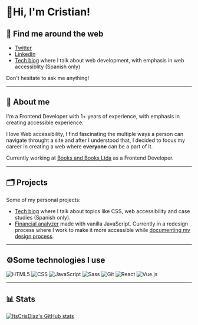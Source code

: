 # 👋Hi, I'm Cristian! 
## 📱 Find me around the web 

* [Twitter](https://twitter.com/ItsCrisDiaz)
* [LinkedIn](https://www.linkedin.com/in/itscrisdiaz/)
* [Tech blog](https://www.itscrisdiaz.com) where I talk about web development, with emphasis in web accessiblity (Spanish only)

Don't hesitate to ask me anything!

---
## 🐙 About me 

I'm a Frontend Developer with 1+ years of experience, with emphasis in creating accessible experience.

I love Web accessibility, I find fascinating the multiple ways a person can navigate throught a site and after I understood that, I decided to focus my career in creating a web where **everyone** can be a part of it.

Currently working at [Books and Books Ltda](https://www.booksandbooks.com.co/) as a Frontend Developer.

---

## 🗂  Projects

Some of my personal projects:

* [Tech blog](https://www.itscrisdiaz.com/blog/) where I talk about topics like CSS, web accessibility and case studies (Spanish only).
* [Financial analyzer](https://itscrisdiaz.github.io/analizador-financiero/) made with vanilla JavaScript. Currently in a redesign process where I work to make it more accessible while [documenting my design process](https://www.itscrisdiaz.com/blog/2021-12-27-rediseno-accesible-analizador-financiero/).

---

## ⚙️Some technologies I use

![HTML5](https://img.shields.io/badge/HTML5-E34F26?style=for-the-badge&logo=html5&logoColor=white)
![CSS](https://img.shields.io/badge/CSS3-1572B6?style=for-the-badge&logo=css3&logoColor=white)
![JavaScript](https://img.shields.io/badge/JavaScript-323330?style=for-the-badge&logo=javascript&logoColor=F7DF1E)
![Sass](https://img.shields.io/badge/Sass-CC6699?style=for-the-badge&logo=sass&logoColor=white)
![Git](https://img.shields.io/badge/GIT-E44C30?style=for-the-badge&logo=git&logoColor=white)
![React](https://img.shields.io/badge/React-20232A?style=for-the-badge&logo=react&logoColor=61DAFB)
![Vue.js](https://img.shields.io/badge/Vue.js-35495E?style=for-the-badge&logo=vuedotjs&logoColor=4FC08D)

---

## 📊 Stats

[![ItsCrisDiaz's GitHub stats](https://github-readme-stats.vercel.app/api?username=ItsCrisDiaz)](https://github.com/ItsCrisDiaz/github-readme-stats)

